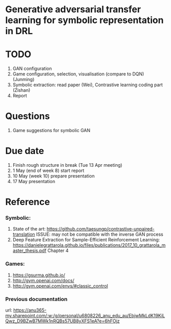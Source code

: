 # Generative adversarial transfer learning for symbolic representation in DRL
# TODO
1. GAN configuration
2. Game configuration, selection, visualisation (compare to DQN) (Junming)
3. Symbolic extraction: read paper (Wei), Contrastive learning coding part (Zishan)
4. Report

# Questions
1. Game suggestions for symbolic GAN

# Due date
1. Finish rough structure in break (Tue 13 Apr meeting)
2. 1 May (end of week 8) start report
3. 10 May (week 10) prepare presentation
4. 17 May presentation 

# Reference
### Symbolic: 
1. State of the art: https://github.com/taesungp/contrastive-unpaired-translation ISSUE: may not be compatible with the inverse GAN process<br>
2. Deep Feature Extraction for Sample-Efficient Reinforcement Learning: https://danielegrattarola.github.io/files/publications/2017_10_grattarola_master_thesis.pdf Chapter 4 <br>
### Games: <br> 
1. https://gsurma.github.io/
2. http://gym.openai.com/docs/
3. http://gym.openai.com/envs/#classic_control <br>

### Previous documentation 
url: https://anu365-my.sharepoint.com/:w:/g/personal/u6808226_anu_edu_au/EbjwMkLdK19KiLQwz_D9BZwB7MWk1nRQBs57UB8yXFS1eA?e=6hFOjz
